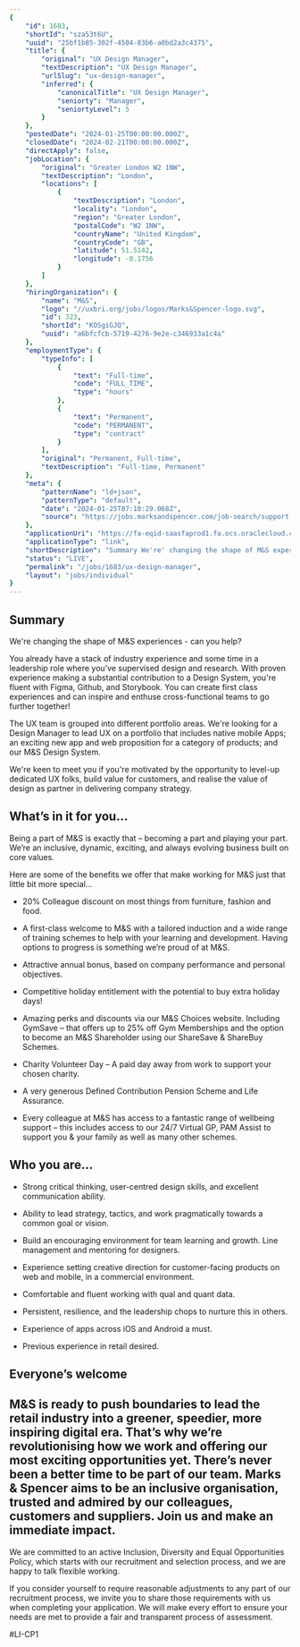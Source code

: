 ```yaml
---
{
	"id": 1683,
	"shortId": "sza53t6U",
	"uuid": "25bf1b85-302f-4504-83b6-a0bd2a3c4375",
	"title": {
		"original": "UX Design Manager",
		"textDescription": "UX Design Manager",
		"urlSlug": "ux-design-manager",
		"inferred": {
			"canonicalTitle": "UX Design Manager",
			"seniorty": "Manager",
			"seniortyLevel": 5
		}
	},
	"postedDate": "2024-01-25T00:00:00.000Z",
	"closedDate": "2024-02-21T00:00:00.000Z",
	"directApply": false,
	"jobLocation": {
		"original": "Greater London W2 1NW",
		"textDescription": "London",
		"locations": [
			{
				"textDescription": "London",
				"locality": "London",
				"region": "Greater London",
				"postalCode": "W2 1NW",
				"countryName": "United Kingdom",
				"countryCode": "GB",
				"latitude": 51.5142,
				"longitude": -0.1756
			}
		]
	},
	"hiringOrganization": {
		"name": "M&S",
		"logo": "//uxbri.org/jobs/logos/Marks&Spencer-logo.svg",
		"id": 323,
		"shortId": "KOSgiGJQ",
		"uuid": "a6bfcfcb-5719-4276-9e2e-c346933a1c4a"
	},
	"employmentType": {
		"typeInfo": [
			{
				"text": "Full-time",
				"code": "FULL_TIME",
				"type": "hours"
			},
			{
				"text": "Permanent",
				"code": "PERMANENT",
				"type": "contract"
			}
		],
		"original": "Permanent, Full-time",
		"textDescription": "Full-time, Permanent"
	},
	"meta": {
		"patternName": "ld+json",
		"patternType": "default",
		"date": "2024-01-25T07:10:29.068Z",
		"source": "https://jobs.marksandspencer.com/job-search/support-functions/london-greater-london/ux-design-manager/300003161912411?utm_source=Indeed&utm_medium=organic&utm_campaign=Indeed"
	},
	"applicationUri": "https://fa-eqid-saasfaprod1.fa.ocs.oraclecloud.com/hcmUI/CandidateExperience/en/sites/CX_1/requisitions/preview/69758/apply/email",
	"applicationType": "link",
	"shortDescription": "Summary We're' changing the shape of M&S experiences - can you help? You already have a stack of industry experience and some time in a leadership role where you’ve’ supervised design and research.",
	"status": "LIVE",
	"permalink": "/jobs/1683/ux-design-manager",
	"layout": "jobs/individual"
}
---
```

<h2>Summary</h2><p>We're changing the shape of M&amp;S experiences - can you help?</p><p>You already have a stack of industry experience and some time in a leadership role where you’ve supervised design and research. With proven experience making a substantial contribution to a Design System, you're fluent with Figma, Github, and Storybook. You can create first class experiences and can inspire and enthuse cross-functional teams to go further together!</p><p>The UX team is grouped into different portfolio areas. We're looking for a Design Manager to lead UX on a portfolio that includes native mobile Apps; an exciting new app and web proposition for a category of products; and our M&amp;S Design System.</p><p>We're keen to meet you if you're motivated by the opportunity to level-up dedicated UX folks, build value for customers, and realise the value of design as partner in delivering company strategy.</p><h2>What’s in it for you...</h2><p>Being a part of M&amp;S is exactly that – becoming a part and playing your part. We’re an inclusive, dynamic, exciting, and always evolving business built on core values.</p><p>Here are some of the benefits we offer that make working for M&amp;S just that little bit more special…</p><ul><li><p>20% Colleague discount on most things from furniture, fashion and food.</p></li><li><p>A first-class welcome to M&amp;S with a tailored induction and a wide range of training schemes to help with your learning and development. Having options to progress is something we’re proud of at M&amp;S.</p></li><li><p>Attractive annual bonus, based on company performance and personal objectives.</p></li><li><p>Competitive holiday entitlement with the potential to buy extra holiday days!</p></li><li><p>Amazing perks and discounts via our M&amp;S Choices website. Including GymSave – that offers up to 25% off Gym Memberships and the option to become an M&amp;S Shareholder using our ShareSave &amp; ShareBuy Schemes.</p></li><li><p>Charity Volunteer Day – A paid day away from work to support your chosen charity.</p></li><li><p>A very generous Defined Contribution Pension Scheme and Life Assurance.</p></li><li><p>Every colleague at M&amp;S has access to a fantastic range of wellbeing support – this includes access to our 24/7 Virtual GP, PAM Assist to support you &amp; your family as well as many other schemes.</p></li></ul><h2>Who you are...</h2><ul><li><p>Strong critical thinking, user-centred design skills, and excellent communication ability.</p></li><li><p>Ability to lead strategy, tactics, and work pragmatically towards a common goal or vision.</p></li><li><p>Build an encouraging environment for team learning and growth. Line management and mentoring for designers.</p></li><li><p>Experience setting creative direction for customer-facing products on web and mobile, in a commercial environment.</p></li><li><p>Comfortable and fluent working with qual and quant data.</p></li><li><p>Persistent, resilience, and the leadership chops to nurture this in others.</p></li><li><p>Experience of apps across iOS and Android a must.</p></li><li><p>Previous experience in retail desired.</p></li></ul><h2>Everyone’s welcome</h2><h2>M&amp;S is ready to push boundaries to lead the retail industry into a greener, speedier, more inspiring digital era. That’s why we’re revolutionising how we work and offering our most exciting opportunities yet. There’s never been a better time to be part of our team. Marks &amp; Spencer aims to be an inclusive organisation, trusted and admired by our colleagues, customers and suppliers. Join us and make an immediate impact.</h2><p>We are committed to an active Inclusion, Diversity and Equal Opportunities Policy, which starts with our recruitment and selection process, and we are happy to talk flexible working.</p><p>If you consider yourself to require reasonable adjustments to any part of our recruitment process, we invite you to share those requirements with us when completing your application. We will make every effort to ensure your needs are met to provide a fair and transparent process of assessment.</p><p>#LI-CP1</p>
